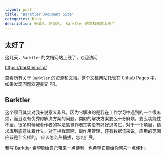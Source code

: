 ```yaml
---
layout: post
title: "Barktler Document Site"
categories: blog
description: 好消息，好消息， Barktler 的文档网站上线了
---
```


## 太好了

这几天，`Barktler` 的文档网站上线了，欢迎访问

<https://barktler.com/>

查看所有关于 `Barktler` 的资源和文档。这个文档网站托管在 Github Pages 中，如果发现问题欢迎提交 PR。

## Barktler

这个项目其实对我来说意义非凡，因为它解决的是我在工作学习中遇到的一个很麻烦，而且没有优秀的解决方案的问题。类似的解决方案要么十分麻烦，要么功能性不全。很多时候我看作者的写法感觉作者其实没有好好思考过，对于一个项目，请求库到底意味着什么。对于拦截器啊，副作用管理，还有数据流来说，应用的范围应该是什么样的， 应该怎么热插拔，怎么扩展。

我写 Barktler 希望能给自己带来一点便利，也希望它能给你带来一点便利。
